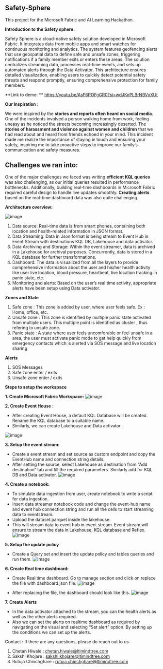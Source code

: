 ## Safety-Sphere
This project for the Microsoft Fabric and AI Learning Hackathon. 


**Introduction to the Safety sphere:**

Safety Sphere is a cloud-native safety solution developed in Microsoft Fabric. It integrates data from mobile apps and smart watches for continuous monitoring and analytics. The system features geofencing alerts that use geospatial data to define safe and unsafe zones, triggering notifications if a family member exits or enters these areas.
The solution centralizes streaming data, processes real-time events, and sets up automated alerts through the Data Activator. This architecture ensures detailed visualization, enabling users to quickly detect potential safety threats and respond promptly, ensuring comprehensive protection for family members.

**Link to demo: ** 
https://youtu.be/AsF6POFgGR0?si=wdJKqPLBrNBVxXUt

**Our Inspiration** :

We were inspired by the **stories and reports often heard on social media**. One of the incidents involved a person walking home from work, feeling uneasy as he noticed the streets becoming increasingly deserted. The **stories of harassment and violence against women and children** that we had read about and heard from friends echoed in your mind. This incident made me realize the importance of staying in touch and ensuring your safety, inspiring me to take proactive steps to improve our family’s communication and safety measures.

## Challenges we ran into:
One of the major challenges we faced was writing **efficient KQL queries** was also challenging, as our initial queries resulted in performance bottlenecks. Additionally, building real-time dashboards in Microsoft Fabric required careful design to handle live updates smoothly. **Creating alerts** based on the real-time dashboard data was also quite challenging.


**Architecture overview:**

![image](https://github.com/user-attachments/assets/8e6df12b-4ab3-4893-902d-7d807d0b152e)


 
1.	Data source: Real-time data is from smart phones, containing both location and health-related information in JSON format. 
2.	Data Streaming: Data in Json format is being stream to Event Hub in Event Stream with destinations KQL DB, Lakehouse and data activator. 
3.	Data Archiving and Storage:  Within the event streamer, data is archived in a Lakehouse for archival purposes. Concurrently, data is stored in a KQL database for further transformations. 
4.	Dashboard: The data is visualized from all the layers to provide comprehensive information about the user and his/her health activity like user live location, blood pressure, heartbeat, live location tracking in panic state, etc. 
5.	Monitoring and alerts: Based on the user’s real time activity, appropriate alerts have been setup using Data activator. 


**Zones and State**

1. Safe zone : This zone is added by user, where user feels safe. Ex : Home, office, etc.
2. Unsafe zone : This zone is identified by multiple panic state activated from multiple users. This multiple point is identified as cluster , thus refering to unsafe zone.
3. Panic state : A state where user feels uncomforable or feel unsafe in a area, the user must activate panic mode to get help quickly from emergency contacts which is alerted via SOS message and live location sharing. 

**Alerts**
1. SOS Messages
2. Safe zone enter / exits
3. Unsafe zone enter / exits

**Steps to setup the workspace**

**1. Create Microsoft Fabric Workspace:**
![image](https://github.com/user-attachments/assets/524c85e7-cc59-45ab-895c-489d39aee0b1)

 

**2. Create Event House** : 
- After creating Event House, a default KQL Database will be created. Rename the KQL database to a suitable name.
- Similarly, we can create Lakehouse and Data activator.

![image](https://github.com/user-attachments/assets/6c05c280-e168-47f1-929e-29c310de3319)



**3. Setup the event stream:**
- Create a event stream and set source as custom endpoint and copy the EventHub name and connection string details. 
- After setting the source, select Lakehouse as destination from “Add destination” tab and fill the required parameters. Similarly add for KQL DB and Data activator.
![image](https://github.com/user-attachments/assets/d0da73be-df44-419e-be9e-68d451d377c6)

 
**4. Create a notebook:**
- To simulate data ingestion from user, create notebook to write a script for data ingestion. 
- Insert data streamer notebook code and change the event-hub name and event hub connection string and run all the cells to start streaming data to eventstream. 
- Upload the dataset.parquet inside the lakehouse.
- This will stream data to event hub in event stream. Event stream will ensure to stream the data in Lakehouse, KQL database and Reflex.  
![image](https://github.com/user-attachments/assets/248b8c0c-e64b-4d3b-9638-c6086128e6db)



**5. Setup the update policy** 
- Create a Query set and insert the update policy and tables queries and run them.
![image](https://github.com/user-attachments/assets/e52922bb-d8a9-4170-acdb-3142d4de2cb2)



**6. Create Real time dashboard:**
- Create Real time dashboard. Go to manage section and click on replace the file with dashboard.json file.
![image](https://github.com/user-attachments/assets/1cbf08dd-a427-419c-bcc6-de0ad66a89d3)


- After replacing the file, the dashboard should look like this.
![image](https://github.com/user-attachments/assets/777e29e4-a114-4041-82be-2a4730b6efc1)

 
**7. Create Alerts** 
- In the data activator attached to the stream, you can the health alerts as well as the other alerts required. 
- Also we can set the alerts on realtime dashboard as required by navigating on the visual and selecting “Set alert” option. By setting up the conditions we can set up the alerts.


Contact :
If there are any questions, please do reach out to us.
1. Chetan Hiwale : chetan.hiwale@ltimindtree.com
2. Sakshi Khojare : sakshi.khojare@ltimindtree.com
3. Rutuja Chinchghare : rutuja.chinchghare@ltimindtree.com
